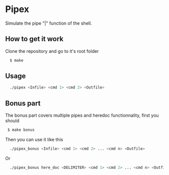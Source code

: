 # Pipex

Simulate the pipe "|" function of the shell.

## How to get it work

Clone the repository and go to it's root folder

```bash
  $ make
```
## Usage

```bash
  ./pipex <Infile> <cmd 1> <cmd 2> <Outfile>
```
## Bonus part  

 The bonus part covers multiple pipes and heredoc functionnality, first you should
 ```bash
  $ make bonus
```
Then you can use it like this
```bash
  ./pipex_bonus <Infile> <cmd 1> <cmd 2> ... <cmd n> <Outfile>
```
Or
```bash
  ./pipex_bonus here_doc <DELIMITER> <cmd 1> <cmd 2> ... <cmd n> <Outfile>
```
